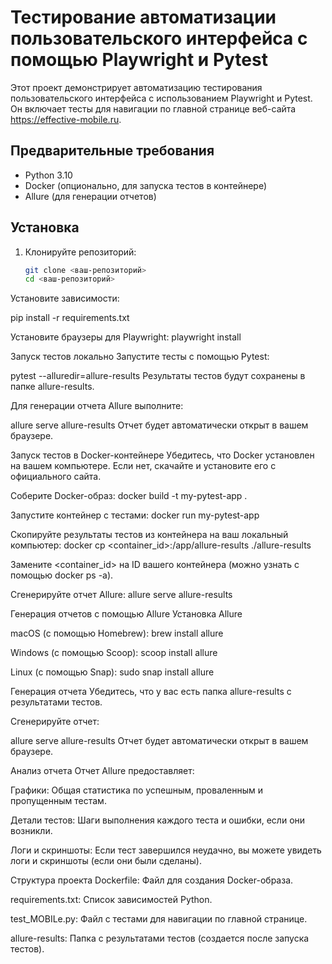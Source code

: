 # Тестирование автоматизации пользовательского интерфейса с помощью Playwright и Pytest

Этот проект демонстрирует автоматизацию тестирования пользовательского интерфейса с использованием Playwright и Pytest. Он включает тесты для навигации по главной странице веб-сайта https://effective-mobile.ru.

## Предварительные требования

- Python 3.10
- Docker (опционально, для запуска тестов в контейнере)
- Allure (для генерации отчетов)

## Установка

1. Клонируйте репозиторий:
   ```bash
   git clone <ваш-репозиторий>
   cd <ваш-репозиторий>
Установите зависимости:

pip install -r requirements.txt

Установите браузеры для Playwright:
playwright install

Запуск тестов локально
Запустите тесты с помощью Pytest:

pytest --alluredir=allure-results
Результаты тестов будут сохранены в папке allure-results.

Для генерации отчета Allure выполните:

allure serve allure-results
Отчет будет автоматически открыт в вашем браузере.

Запуск тестов в Docker-контейнере
Убедитесь, что Docker установлен на вашем компьютере. Если нет, скачайте и установите его с официального сайта.

Соберите Docker-образ:
docker build -t my-pytest-app .

Запустите контейнер с тестами:
docker run my-pytest-app

Скопируйте результаты тестов из контейнера на ваш локальный компьютер:
docker cp <container_id>:/app/allure-results ./allure-results

Замените <container_id> на ID вашего контейнера (можно узнать с помощью docker ps -a).

Сгенерируйте отчет Allure:
allure serve allure-results

Генерация отчетов с помощью Allure
Установка Allure

macOS (с помощью Homebrew):
brew install allure

Windows (с помощью Scoop):
scoop install allure

Linux (с помощью Snap):
sudo snap install allure

Генерация отчета
Убедитесь, что у вас есть папка allure-results с результатами тестов.

Сгенерируйте отчет:

allure serve allure-results
Отчет будет автоматически открыт в вашем браузере.

Анализ отчета
Отчет Allure предоставляет:

Графики: Общая статистика по успешным, проваленным и пропущенным тестам.

Детали тестов: Шаги выполнения каждого теста и ошибки, если они возникли.

Логи и скриншоты: Если тест завершился неудачно, вы можете увидеть логи и скриншоты (если они были сделаны).

Структура проекта
Dockerfile: Файл для создания Docker-образа.

requirements.txt: Список зависимостей Python.

test_MOBILe.py: Файл с тестами для навигации по главной странице.

allure-results: Папка с результатами тестов (создается после запуска тестов).

